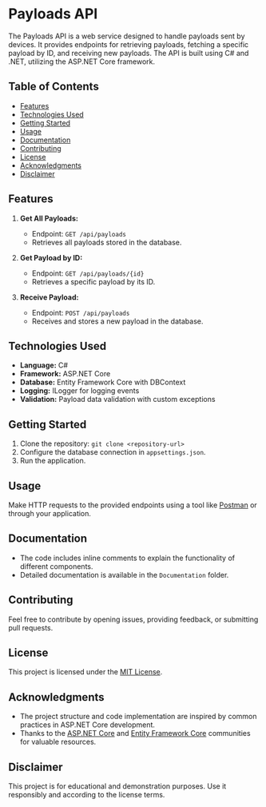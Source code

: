 # Payloads API

The Payloads API is a web service designed to handle payloads sent by devices. It provides endpoints for retrieving payloads, fetching a specific payload by ID, and receiving new payloads. The API is built using C# and .NET, utilizing the ASP.NET Core framework.

## Table of Contents

- [Features](#features)
- [Technologies Used](#technologies-used)
- [Getting Started](#getting-started)
- [Usage](#usage)
- [Documentation](#documentation)
- [Contributing](#contributing)
- [License](#license)
- [Acknowledgments](#acknowledgments)
- [Disclaimer](#disclaimer)

## Features

1. **Get All Payloads:**

   - Endpoint: `GET /api/payloads`
   - Retrieves all payloads stored in the database.

2. **Get Payload by ID:**

   - Endpoint: `GET /api/payloads/{id}`
   - Retrieves a specific payload by its ID.

3. **Receive Payload:**
   - Endpoint: `POST /api/payloads`
   - Receives and stores a new payload in the database.

## Technologies Used

- **Language:** C#
- **Framework:** ASP.NET Core
- **Database:** Entity Framework Core with DBContext
- **Logging:** ILogger for logging events
- **Validation:** Payload data validation with custom exceptions

## Getting Started

1. Clone the repository: `git clone <repository-url>`
2. Configure the database connection in `appsettings.json`.
3. Run the application.

## Usage

Make HTTP requests to the provided endpoints using a tool like [Postman](https://www.postman.com/) or through your application.

## Documentation

- The code includes inline comments to explain the functionality of different components.
- Detailed documentation is available in the `Documentation` folder.

## Contributing

Feel free to contribute by opening issues, providing feedback, or submitting pull requests.

## License

This project is licensed under the [MIT License](LICENSE).

## Acknowledgments

- The project structure and code implementation are inspired by common practices in ASP.NET Core development.
- Thanks to the [ASP.NET Core](https://docs.microsoft.com/en-us/aspnet/core/) and [Entity Framework Core](https://docs.microsoft.com/en-us/ef/core/) communities for valuable resources.

## Disclaimer

This project is for educational and demonstration purposes. Use it responsibly and according to the license terms.
